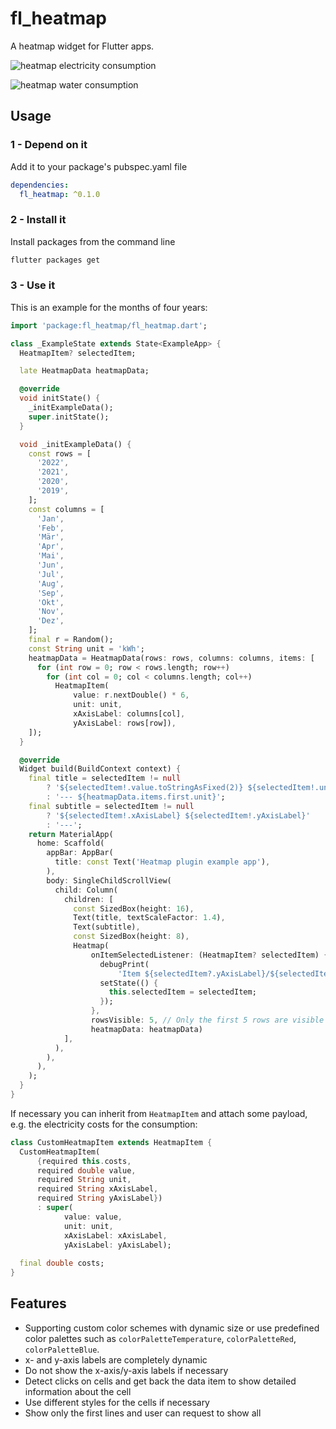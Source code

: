 # fl_heatmap

A heatmap widget for Flutter apps.

![heatmap electricity consumption](https://user-images.githubusercontent.com/13302336/151945676-a5d81296-ef46-4067-9ee5-4c40b6d69e78.png)

![heatmap water consumption](https://user-images.githubusercontent.com/13302336/152556319-d89cfdf4-71bd-4d34-92a2-9975f6548e8a.png)

## Usage

### 1 - Depend on it

Add it to your package's pubspec.yaml file

```yml
dependencies:
  fl_heatmap: ^0.1.0
```


### 2 - Install it

Install packages from the command line

```sh
flutter packages get
```

### 3 - Use it

This is an example for the months of four years:
```dart
import 'package:fl_heatmap/fl_heatmap.dart';

class _ExampleState extends State<ExampleApp> {
  HeatmapItem? selectedItem;

  late HeatmapData heatmapData;

  @override
  void initState() {
    _initExampleData();
    super.initState();
  }

  void _initExampleData() {
    const rows = [
      '2022',
      '2021',
      '2020',
      '2019',
    ];
    const columns = [
      'Jan',
      'Feb',
      'Mär',
      'Apr',
      'Mai',
      'Jun',
      'Jul',
      'Aug',
      'Sep',
      'Okt',
      'Nov',
      'Dez',
    ];
    final r = Random();
    const String unit = 'kWh';
    heatmapData = HeatmapData(rows: rows, columns: columns, items: [
      for (int row = 0; row < rows.length; row++)
        for (int col = 0; col < columns.length; col++)
          HeatmapItem(
              value: r.nextDouble() * 6,
              unit: unit,
              xAxisLabel: columns[col],
              yAxisLabel: rows[row]),
    ]);
  }

  @override
  Widget build(BuildContext context) {
    final title = selectedItem != null
        ? '${selectedItem!.value.toStringAsFixed(2)} ${selectedItem!.unit}'
        : '--- ${heatmapData.items.first.unit}';
    final subtitle = selectedItem != null
        ? '${selectedItem!.xAxisLabel} ${selectedItem!.yAxisLabel}'
        : '---';
    return MaterialApp(
      home: Scaffold(
        appBar: AppBar(
          title: const Text('Heatmap plugin example app'),
        ),
        body: SingleChildScrollView(
          child: Column(
            children: [
              const SizedBox(height: 16),
              Text(title, textScaleFactor: 1.4),
              Text(subtitle),
              const SizedBox(height: 8),
              Heatmap(
                  onItemSelectedListener: (HeatmapItem? selectedItem) {
                    debugPrint(
                        'Item ${selectedItem?.yAxisLabel}/${selectedItem?.xAxisLabel} with value ${selectedItem?.value} selected');
                    setState(() {
                      this.selectedItem = selectedItem;
                    });
                  },
                  rowsVisible: 5, // Only the first 5 rows are visible
                  heatmapData: heatmapData)
            ],
          ),
        ),
      ),
    );
  }
}
```

If necessary you can inherit from `HeatmapItem` and attach some payload, e.g. the electricity costs for the consumption:

```dart
class CustomHeatmapItem extends HeatmapItem {
  CustomHeatmapItem(
      {required this.costs,
      required double value,
      required String unit,
      required String xAxisLabel,
      required String yAxisLabel})
      : super(
            value: value,
            unit: unit,
            xAxisLabel: xAxisLabel,
            yAxisLabel: yAxisLabel);
  
  final double costs;
}
```

## Features

* Supporting custom color schemes with dynamic size or use predefined color palettes 
  such as `colorPaletteTemperature`, `colorPaletteRed`, `colorPaletteBlue`.
* x- and y-axis labels are completely dynamic
* Do not show the x-axis/y-axis labels if necessary 
* Detect clicks on cells and get back the data item to show detailed information about the cell
* Use different styles for the cells if necessary
* Show only the first lines and user can request to show all

